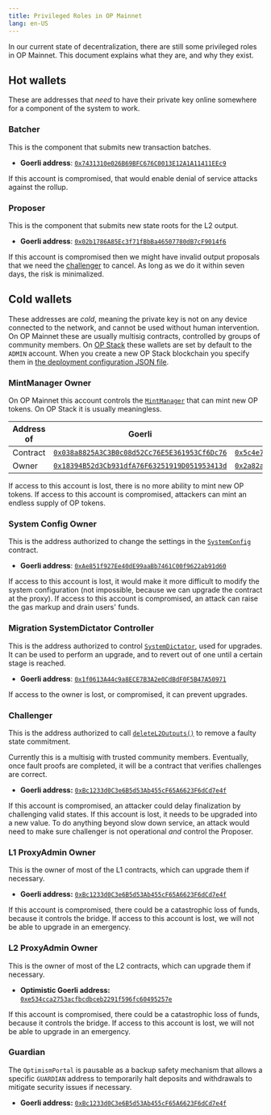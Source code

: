 ```yaml
---
title: Privileged Roles in OP Mainnet
lang: en-US
---
```


In our current state of decentralization, there are still some privileged roles in OP Mainnet. This document explains what they are, and why they exist.

## Hot wallets

These are addresses that *need* to have their private key online somewhere for a component of the system to work.

### Batcher
  
This is the component that submits new transaction batches.

- **Goerli address**: [`0x7431310e026B69BFC676C0013E12A1A11411EEc9`](https://goerli.etherscan.io/address/0x7431310e026B69BFC676C0013E12A1A11411EEc9)

If this account is compromised, that would enable denial of service attacks against the rollup.


### Proposer
  
This is the component that submits new state roots for the L2 output. 

- **Goerli address**: [`0x02b1786A85Ec3f71fBbBa46507780dB7cF9014f6`](https://goerli.etherscan.io/address/0x02b1786A85Ec3f71fBbBa46507780dB7cF9014f6)

If this account is compromised then we might have invalid output proposals that we need the [challenger](#challenger) to cancel. 
As long as we do it within seven days, the risk is minimalized.


## Cold wallets

These addresses are *cold*, meaning the private key is not on any device connected to the network, and cannot be used without human intervention.
On OP Mainnet these are usually multisig contracts, controlled by groups of community members.
On [OP Stack](https://stack.optimism.io) these wallets are set by default to the `ADMIN` account.
When you create a new OP Stack blockchain you specify them in [the deployment configuration JSON file](https://github.com/ethereum-optimism/optimism/blob/develop/packages/contracts-bedrock/deploy-config/getting-started.json).


### MintManager Owner

On OP Mainnet this account controls the [`MintManager`](https://github.com/ethereum-optimism/optimism/blob/develop/packages/contracts-bedrock/contracts/governance/MintManager.sol) that can mint new OP tokens.
On OP Stack it is usually meaningless.


| Address of | Goerli | Mainnet |
| - | - | - |
| Contract | [`0x038a8825A3C3B0c08d52Cc76E5E361953Cf6Dc76`](https://goerli.etherscan.io/address/0x038a8825A3C3B0c08d52Cc76E5E361953Cf6Dc76) | [`0x5c4e7ba1e219e47948e6e3f55019a647ba501005`](https://optimistic.etherscan.io/address/0x5c4e7ba1e219e47948e6e3f55019a647ba501005) 
| Owner | [`0x18394B52d3Cb931dfA76F63251919D051953413d`](https://goerli.etherscan.io/address/0x18394B52d3Cb931dfA76F63251919D051953413d) | [`0x2a82ae142b2e62cb7d10b55e323acb1cab663a26`](https://optimistic.etherscan.io/address/0x2a82ae142b2e62cb7d10b55e323acb1cab663a26) 


If access to this account is lost, there is no more ability to mint new OP tokens.
If access to this account is compromised, attackers can mint an endless supply of OP tokens.

### System Config Owner

This is the address authorized to change the settings in the [`SystemConfig`](https://github.com/ethereum-optimism/optimism/blob/develop/packages/contracts-bedrock/contracts/L1/SystemConfig.sol) contract. 

- **Goerli address**: [`0xAe851f927Ee40dE99aaBb7461C00f9622ab91d60`](https://goerli.etherscan.io/address/0xAe851f927Ee40dE99aaBb7461C00f9622ab91d60#readProxyContract)

If access to this account is lost, it would make it more difficult to modify the system configuration (not impossible, because we can upgrade the contract at the proxy). 
If access to this account is compromised, an attack can raise the gas markup and drain users' funds.


### Migration SystemDictator Controller

This is the address authorized to control [`SystemDictator`](https://github.com/ethereum-optimism/optimism/blob/develop/packages/contracts-bedrock/contracts/deployment/SystemDictator.sol), used for upgrades.
It can be used to perform an upgrade, and to revert out of one until a certain stage is reached.

- **Goerli address**: [`0x1f0613A44c9a8ECE7B3A2e0CdBdF0F5B47A50971`](https://goerli.etherscan.io/address/0x1f0613A44c9a8ECE7B3A2e0CdBdF0F5B47A50971#readProxyContract)


If access to the owner is lost, or compromised, it can prevent upgrades. 


### Challenger

This is the address authorized to call [`deleteL2Outputs()`](https://github.com/ethereum-optimism/optimism/blob/develop/packages/contracts-bedrock/contracts/L1/L2OutputOracle.sol#L133-L167) to remove a faulty state commitment. 

Currently this is a multisig with trusted community members.
Eventually, once fault proofs are completed, it will be a contract that verifies challenges are correct.

- **Goerli address:** [`0xBc1233d0C3e6B5d53Ab455cF65A6623F6dCd7e4f`](https://goerli.etherscan.io/address/0xBc1233d0C3e6B5d53Ab455cF65A6623F6dCd7e4f#readProxyContract)


If this account is compromised, an attacker could delay finalization by challenging valid states.
If this account is lost, it needs to be upgraded into a new value.
To do anything beyond slow down service, an attack would need to make sure challenger is not operational *and* control the Proposer.

### L1 ProxyAdmin Owner

This is the owner of most of the L1 contracts, which can upgrade them if necessary. 

- **Goerli address:** [`0xBc1233d0C3e6B5d53Ab455cF65A6623F6dCd7e4f`](https://goerli.etherscan.io/address/0xBc1233d0C3e6B5d53Ab455cF65A6623F6dCd7e4f#readProxyContract)

If this account is compromised, there could be a catastrophic loss of funds, because it controls the bridge.
If access to this account is lost, we will not be able to upgrade in an emergency.

### L2 ProxyAdmin Owner

This is the owner of most of the L2 contracts, which can upgrade them if necessary.

- **Optimistic Goerli address:** [`0xe534cca2753acfbcdbceb2291f596fc60495257e`](https://goerli-optimism.etherscan.io/address/0xe534cca2753acfbcdbceb2291f596fc60495257e)

If this account is compromised, there could be a catastrophic loss of funds, because it controls the bridge.
If access to this account is lost, we will not be able to upgrade in an emergency.


### Guardian

The `OptimismPortal` is pausable as a backup safety mechanism that allows a specific `GUARDIAN` address to temporarily halt deposits and withdrawals to mitigate security issues if necessary.

- **Goerli address:** [`0xBc1233d0C3e6B5d53Ab455cF65A6623F6dCd7e4f`](https://goerli.etherscan.io/address/0xBc1233d0C3e6B5d53Ab455cF65A6623F6dCd7e4f#readProxyContract)